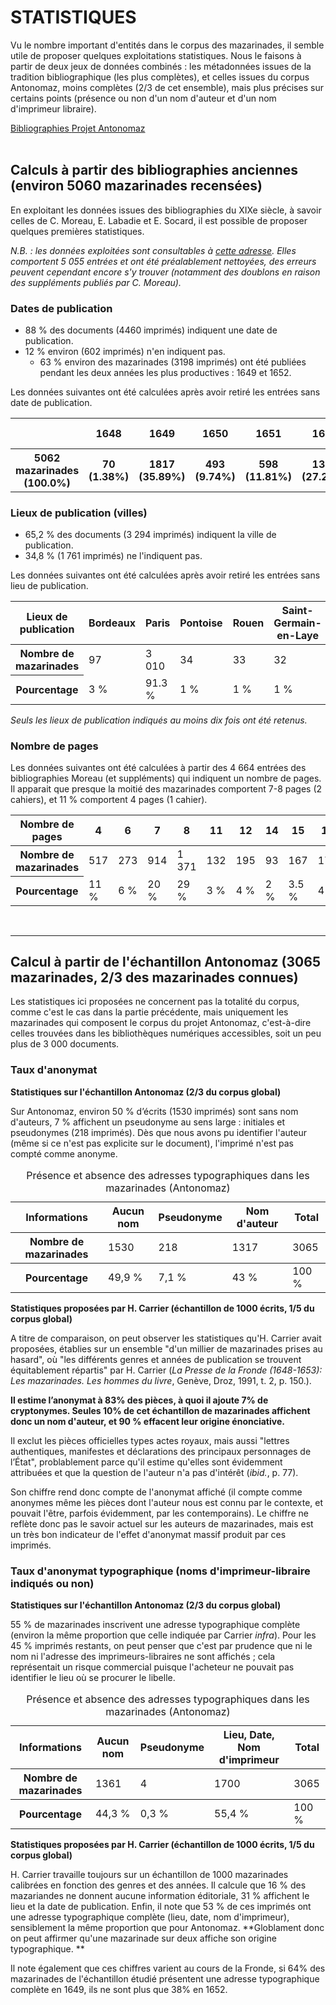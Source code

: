 # STATISTIQUES

Vu le nombre important d'entités dans le corpus des mazarinades, il semble utile de proposer quelques exploitations statistiques.
Nous le faisons à partir de deux jeux de données combinés : les métadonnées issues de la tradition bibliographique (les plus complètes), et celles issues du corpus Antonomaz, moins complètes (2/3 de cet ensemble), mais plus précises sur certains points (présence ou non d'un nom d'auteur et d'un nom d'imprimeur libraire).

<div class="button">
	<a href="#données-issues-des-bibliographies-anciennes">
		<paper-button raised="">Bibliographies</paper-button>
	</a>
	<a href="#données-issues-du-corpus-du-projet-antonomaz">
		<paper-button raised="">Projet Antonomaz</paper-button>
	</a>
</div>

<br/>

## Calculs à partir des bibliographies anciennes (environ 5060 mazarinades recensées)

En exploitant les données issues des bibliographies du XIXe siècle, à savoir celles de C. Moreau, E. Labadie et E. Socard, il est possible de proposer quelques premières statistiques.

*N.B. : les données exploitées sont consultables à [cette adresse](https://antonomaz.huma-num.fr/tools/Biblio_Moreau.html). Elles comportent 5 055 entrées et ont été préalablement nettoyées, des erreurs peuvent cependant encore s'y trouver (notamment des doublons en raison des suppléments publiés par C. Moreau).*


###  Dates de publication

- 88 % des documents (4460 imprimés) indiquent une date de publication.
- 12 % environ (602 imprimés) n'en indiquent pas.
	- 63 % environ des mazarinades (3198 imprimés) ont été publiées pendant les deux années les plus productives : 1649 et 1652.

Les données suivantes ont été calculées après avoir retiré les entrées sans date de publication.

<table class='table table-striped'>
<tr><th scope='col'></th><th scope='col'>1648</th><th scope='col'>1649</th><th scope='col'>1650</th><th scope='col'>1651</th><th scope='col'>1652</th><th scope='col'>1653</th><th scope='col'>1654</th><th scope='col'>Après 1654</th><th scope='col'>Sans Date</th></tr>
<tr><th scope='col'>5062 mazarinades (100.0%)</th><th scope='col'>70 (1.38%)</th><th scope='col'>1817 (35.89%)</th><th scope='col'>493 (9.74%)</th><th scope='col'>598 (11.81%)</th><th scope='col'>1381 (27.28%)</th><th scope='col'>42 (0.83%)</th><th scope='col'>25 (0.49%)</th><th scope='col'>29 (0.57%)</th><th scope='col'>602 (11.89%)</th></tr>
</table>


### Lieux de publication (villes)

- 65,2 % des documents (3 294 imprimés) indiquent la ville de publication.
- 34,8 %  (1 761 imprimés) ne l'indiquent pas.

Les données suivantes ont été calculées après avoir retiré les entrées sans lieu de publication.

<table class="table table-striped">
<thead>
  <tr>
    <th scope="col">Lieux de publication</th>
    <th scope="col">Bordeaux</th>
    <th scope="col">Paris</th>
    <th scope="col">Pontoise</th>
    <th scope="col">Rouen</th>
    <th scope="col">Saint-Germain-en-Laye</th>
    <th scope="col">Total</th>
  </tr>
</thead>
<tbody>
  <tr>
    <th scope="row">Nombre de mazarinades</th>
    <td>97</td>
    <td>3 010</td>
    <td>34</td>
    <td>33</td>
    <td>32</td>
    <td>3 196</td>
  </tr>
  <tr>
    <th scope="row">Pourcentage</th>
    <td>3 %</td>
    <td>91.3 %</td>
    <td>1 %</td>
    <td>1 %</td>
    <td>1 %</td>
    <td>97.3 %</td>
  </tr>
</tbody>
</table>

*Seuls les lieux de publication indiqués au moins dix fois ont été retenus.*

### Nombre de pages

Les données suivantes ont été calculées à partir des 4 664 entrées des bibliographies Moreau (et suppléments) qui indiquent un nombre de pages.
Il apparait que presque la moitié des mazarinades comportent 7-8 pages (2 cahiers), et 11 % comportent 4 pages (1 cahier).

<table class="table table-striped">
<thead>
  <tr>
    <th scope="col">Nombre de pages</th>
    <th scope="col">4</th>
    <th scope="col">6</th>
    <th scope="col">7</th>
    <th scope="col">8</th>
    <th scope="col">11</th>
    <th scope="col">12</th>
    <th scope="col">14</th>
    <th scope="col">15</th>
    <th scope="col">16</th>
    <th scope="col">Total</th>
  </tr>
</thead>
<tbody>
  <tr>
    <th scope="row">Nombre de mazarinades</th>
    <td>517</td>
    <td>273</td>
    <td>914</td>
    <td>1 371</td>
    <td>132</td>
    <td>195</td>
    <td>93</td>
    <td>167</td>
    <td>178</td>
    <td>3840</td>
  </tr>
  <tr>
    <th scope="row">Pourcentage</th>
    <td>11 %</td>
    <td>6 %</td>
    <td>20 %</td>
    <td>29 %</td>
    <td>3 %</td>
    <td>4 %</td>
    <td>2 %</td>
    <td>3.5 %</td>
    <td>4 %</td>
    <td>82.5 %</td>
  </tr>
</tbody>
</table>

<br/>
<hr/>

## Calcul à partir de l'échantillon Antonomaz (3065 mazarinades, 2/3 des mazarinades connues)

Les statistiques ici proposées ne concernent pas la totalité du corpus, comme c'est le cas dans la partie précédente, mais uniquement les mazarinades qui composent le corpus du projet Antonomaz, c'est-à-dire celles trouvées dans les bibliothèques numériques accessibles, soit un peu plus de 3 000 documents.

### Taux d'anonymat 

**Statistiques sur l'échantillon Antonomaz (2/3 du corpus global)**

Sur Antonomaz, environ 50 % d’écrits (1530 imprimés) sont sans nom d'auteurs, 7 % affichent un pseudonyme au sens large : initiales et pseudonymes (218 imprimés).
Dès que nous avons pu identifier l'auteur (même si ce n'est pas explicite sur le document), l'imprimé n'est pas compté comme anonyme.

<table class="table table-striped">
<thead>
  <tr>
    <th scope="col">Informations</th>
    <th scope="col">Aucun nom</th>
    <th scope="col">Pseudonyme</th>
    <th scope="col">Nom d'auteur</th>
    <th scope="col">Total</th>
  </tr>
</thead>
	  <tr>
    <th scope="row">Nombre de mazarinades</th>
    <td>1530</td>
    <td>218</td>
    <td>1317</td>
    <td>3065</td>
  </tr>
<tbody>
  <tr>
    <th scope="row">Pourcentage</th>
    <td>49,9 %</td>
    <td>7,1 %</td>
    <td>43 %</td>
    <td>100 %</td>
  </tr>
</tbody>
<caption>Présence et absence des adresses typographiques dans les mazarinades (Antonomaz)</caption>
</table>

**Statistiques proposées par H. Carrier (échantillon de 1000 écrits, 1/5 du corpus global)**

A titre de comparaison, on peut observer les statistiques qu'H. Carrier avait proposées, établies sur un ensemble "d'un millier de mazarinades prises au hasard", où "les différents genres et années de publication se trouvent équitablement répartis" par H. Carrier (*La Presse de la Fronde (1648-1653): Les mazarinades. Les hommes du livre*, Genève, Droz, 1991, t. 2, p. 150.). 

**Il estime l’anonymat à 83% des pièces, à quoi il ajoute 7% de cryptonymes. 
Seules 10% de cet échantillon de mazarinades affichent donc un nom d'auteur, et 90 % effacent leur origine énonciative.**

Il exclut les pièces officielles types actes royaux, mais aussi "lettres authentiques, manifestes et déclarations des principaux personnages de l’État", problablement parce qu'il estime qu'elles sont évidemment attribuées et que la question de l'auteur n'a pas d'intérêt (_ibid._, p. 77). 

Son chiffre rend donc compte de l'anonymat affiché (il compte comme anonymes même les pièces dont l'auteur nous est connu par le contexte, et pouvait l'être, parfois évidemment, par les contemporains). Le chiffre ne reflète donc pas le savoir actuel sur les auteurs de mazarinades, mais est un très bon indicateur de l'effet d'anonymat massif produit par ces imprimés.


### Taux d'anonymat typographique (noms d'imprimeur-libraire indiqués ou non)

**Statistiques sur l'échantillon Antonomaz (2/3 du corpus global)**

55 % de mazarinades inscrivent une adresse typographique complète (environ la même proportion que celle indiquée par Carrier _infra_). Pour les 45 % imprimés restants, on peut penser que c'est par prudence que ni le nom ni l'adresse des imprimeurs-libraires ne sont affichés ; cela représentait un risque commercial puisque l'acheteur ne pouvait pas identifier le lieu où se procurer le libelle.
 
<table class="table table-striped">
<thead>
  <tr>
    <th scope="col">Informations</th>
    <th scope="col">Aucun nom</th>
    <th scope="col">Pseudonyme</th>
    <th scope="col">Lieu, Date, Nom d'imprimeur</th>
    <th scope="col">Total</th>
  </tr>
</thead>
	  <tr>
    <th scope="row">Nombre de mazarinades</th>
    <td>1361</td>
    <td>4</td>
    <td>1700</td>
    <td>3065</td>
  </tr>
<tbody>
  <tr>
    <th scope="row">Pourcentage</th>
    <td>44,3 %</td>
    <td>0,3 %</td>
    <td>55,4 %</td>
    <td>100 %</td>
  </tr>
</tbody>
<caption>Présence et absence des adresses typographiques dans les mazarinades (Antonomaz)</caption>
</table>

**Statistiques proposées par H. Carrier (échantillon de 1000 écrits, 1/5 du corpus global)**

H. Carrier travaille toujours sur un échantillon de 1000 mazarinades calibrées en fonction des genres et des années. Il calcule que 16 % des mazariandes ne donnent aucune information éditoriale, 31 % affichent le lieu et la date de publication. Enfin, il note que  53 % de ces imprimés ont une adresse typographique complète (lieu, date, nom d'imprimeur), sensiblement la même proportion que pour Antonomaz. 
**Globlament donc on peut affirmer qu'une mazarinade sur deux affiche son origine typographique.
**

Il note également que ces chiffres varient au cours de la Fronde, si 64% des mazarinades de l'échantillon étudié présentent une adresse typographique complète en 1649, ils ne sont plus que 38% en 1652.
